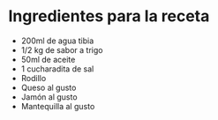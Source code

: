 <h1> Ingredientes para la receta </h1>

* 200ml de agua tibia
* 1/2 kg de sabor a trigo
* 50ml de aceite
* 1 cucharadita de sal
* Rodillo
* Queso al gusto
* Jamón al gusto
* Mantequilla al gusto
